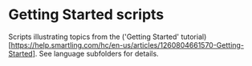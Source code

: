 # Getting Started scripts

Scripts illustrating topics from the ('Getting Started' tutorial)[https://help.smartling.com/hc/en-us/articles/1260804661570-Getting-Started]. See language subfolders for details.
